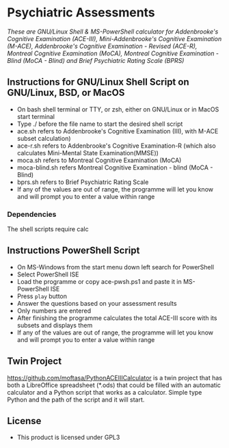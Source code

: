# Psychiatric Assessments
_These are GNU/Linux Shell & MS-PowerShell calculator for Addenbrooke's Cognitive Examination (ACE-III), Mini-Addenbrooke's Cognitive Examination (M-ACE), Addenbrooke's Cognitive Examination - Revised (ACE-R), Montreal Cognitive Examination (MoCA), Montreal Cognitive Examination - Blind (MoCA - Blind) and Brief Psychiatric Rating Scale (BPRS)_

## Instructions for GNU/Linux Shell Script on GNU/Linux, BSD, or MacOS
- On bash shell terminal or TTY, or zsh, either on GNU/Linux or in MacOS start terminal
- Type ./ before the file name to start the desired shell script
- ace.sh refers to Addenbrooke's Cognitive Examination (III), with M-ACE subset calculation)
- ace-r.sh refers to Addenbrooke's Cognitive Examination-R (which also calculates Mini-Mental State Examination(MMSE))
- moca.sh refers to Montreal Cognitive Examination (MoCA)
- moca-blind.sh refers Montreal Cognitive Examination - blind (MoCA - Blind)
- bprs.sh refers to Brief Psychiatric Rating Scale
- If any of the values are out of range, the programme will let you know and will prompt you to enter a value within range
### Dependencies
The shell scripts require calc

## Instructions PowerShell Script
- On MS-Windows from the start menu down left search for PowerShell
- Select PowerShell ISE
- Load the programme or copy ace-pwsh.ps1 and paste it in MS-PowerShell ISE
- Press `play` button
- Answer the questions based on your assessment results
- Only numbers are entered
- After finishing the programme calculates the total ACE-III score with its subsets and displays them
- If any of the values are out of range, the programme will let you know and will prompt you to enter a value within range

## Twin Project
https://github.com/moftasa/PythonACEIIICalculator is a twin project that has both a LibreOffice spreadsheet (\*.ods) that could be filled with an automatic calculator and a Python script that works as a calculator. Simple type Python and the path of the script and it will start.

## License
- This product is licensed under GPL3


